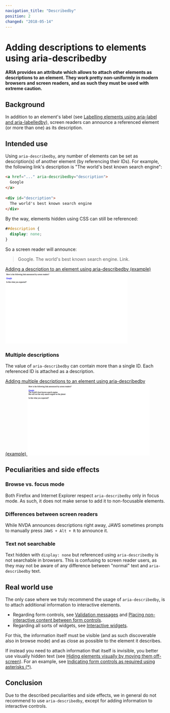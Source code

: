 ```yaml
---
navigation_title: "Describedby"
position: 2
changed: "2018-05-14"
---
```


# Adding descriptions to elements using aria-describedby

**ARIA provides an attribute which allows to attach other elements as descriptions to an element. They work pretty non-uniformly in modern browsers and screen readers, and as such they must be used with extreme caution.**

## Background

In addition to an element's label (see [Labelling elements using aria-label and aria-labelledby](/pages/examples/sensible-aria-usage/label-labelledby)), screen readers can announce a referenced element (or more than one) as its description.

## Intended use

Using `aria-describedby`, any number of elements can be set as description(s) of another element (by referencing their IDs). For example, the following link's description is "The world's best known search engine":

```html
<a href="..." aria-describedby="description">
  Google
</a>

<div id="description">
  The world's best known search engine
</div>
```

By the way, elements hidden using CSS can still be referenced:

```css
##description {
  display: none;
}
```

So a screen reader will announce:

> Google. The world's best known search engine. Link.

[Adding a description to an element using aria-describedby (example) ![Preview](_examples/adding-a-description-to-an-element-using-aria-describedby/_example.png)](_examples/adding-a-description-to-an-element-using-aria-describedby)

### Multiple descriptions

The value of `aria-describedby` can contain more than a single ID. Each referenced ID is attached as a description.

[Adding multiple descriptions to an element using aria-describedby (example) ![Preview](_examples/adding-multiple-descriptions-to-an-element-using-aria-describedby/_example.png)](_examples/adding-multiple-descriptions-to-an-element-using-aria-describedby)

## Peculiarities and side effects

### Browse vs. focus mode

Both Firefox and Internet Explorer respect `aria-describedby` only in focus mode. As such, it does not make sense to add it to non-focusable elements.

### Differences between screen readers

While NVDA announces descriptions right away, JAWS sometimes prompts to manually press `JAWS + Alt + R` to announce it.

### Text not searchable

Text hidden with `display: none` but referenced using `aria-describedby` is not searchable in browsers. This is confusing to screen reader users, as they may not be aware of any difference between "normal" text and `aria-describedby` text.

## Real world use

The only case where we truly recommend the usage of `aria-describedby`, is to attach additional information to interactive elements.

- Regarding form controls, see [Validation messages](/pages/examples/forms/validation-messages) and [Placing non-interactive content between form controls](/pages/examples/forms/non-interactive-content).
- Regarding all sorts of widgets, see [Interactive widgets](/pages/examples/widgets).

For this, the information itself must be visible (and as such discoverable also in browse mode) and as close as possible to the element it describes.

If instead you need to attach information that itself is invisible, you better use visually hidden text (see [Hiding elements visually by moving them off-screen](/pages/examples/hiding-elements/visually)). For an example, see [Indicating form controls as required using asterisks (*)](/pages/examples/forms/required-).

## Conclusion

Due to the described peculiarities and side effects, we in general do not recommend to use `aria-describedby`, except for adding information to interactive controls.